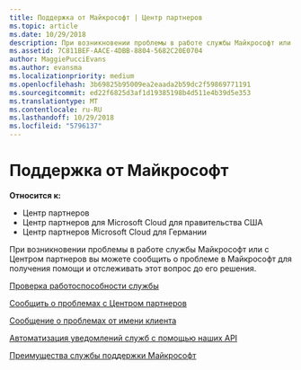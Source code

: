 ```yaml
---
title: Поддержка от Майкрософт | Центр партнеров
ms.topic: article
ms.date: 10/29/2018
description: При возникновении проблемы в работе службы Майкрософт или с Центром партнеров вы можете сообщить о проблеме в Майкрософт для получения помощи и отслеживать этот вопрос до его решения.
ms.assetid: 7C811BEF-AACE-4DBB-8804-5682C20E0704
author: MaggiePucciEvans
ms.author: evansma
ms.localizationpriority: medium
ms.openlocfilehash: 3b69825b95009ea2eaada2b59dc2f59869771191
ms.sourcegitcommit: ed22f6825d3af1d19385198b4d511e4b39d5e353
ms.translationtype: MT
ms.contentlocale: ru-RU
ms.lasthandoff: 10/29/2018
ms.locfileid: "5796137"
---
```

# <a name="support-from-microsoft"></a>Поддержка от Майкрософт

**Относится к:**

-  Центр партнеров
-  Центр партнеров для Microsoft Cloud для правительства США
-  Центр партнеров Microsoft Cloud для Германии

При возникновении проблемы в работе службы Майкрософт или с Центром партнеров вы можете сообщить о проблеме в Майкрософт для получения помощи и отслеживать этот вопрос до его решения.

[Проверка работоспособности службы](check-service-health.md)

[Сообщить о проблемах с Центром партнеров](report-problems-with-partner-center.md)

[Сообщение о проблемах от имени клиента](report-problems-on-behalf-of-a-customer.md)

[Автоматизация уведомлений служб с помощью наших API](get-automated-service-notifications-with-our-apis.md)

[Преимущества службы поддержки Майкрософт](https://partner.microsoft.com/support/contact-support)

 

 




